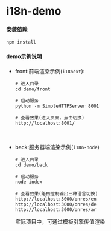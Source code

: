 # i18n-demo
#### 安装依赖

```
npm install
```

#### demo示例说明

- front:前端渲染示例(`i18next`):

  ```
  # 进入目录
  cd demo/front

  # 启动服务
  python -m SimpleHTTPServer 8001

  # 查看效果(进入页面，点击切换)
  http://localhost:8001/
  ```

  ​

- back:服务器端渲染示例(`i18n-node`)

  ```
  # 进入目录
  cd demo/back

  # 启动服务
  node index

  # 查看效果(路由控制输出三种语言切换)
  http://localhost:3000/onres/en
  http://localhost:3000/onres/de
  http://localhost:3000/onres/ar
  ```

  实际项目中，可通过模板引擎传值渲染

  ​

  ​
